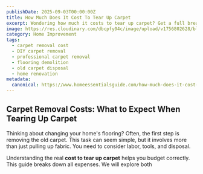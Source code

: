 ```yaml
---
publishDate: 2025-09-03T00:00:00Z
title: How Much Does It Cost To Tear Up Carpet
excerpt: Wondering how much it costs to tear up carpet? Get a full breakdown of DIY vs. professional pricing, factors affecting costs, and tips to save money.
image: https://res.cloudinary.com/dbcpfy04c/image/upload/v1756802628/blog_image_1756802627_u8yt1i.webp
category: Home Improvement
tags:
  - carpet removal cost
  - DIY carpet removal
  - professional carpet removal
  - flooring demolition
  - old carpet disposal
  - home renovation
metadata:
  canonical: https://www.homeessentialsguide.com/how-much-does-it-cost-to-tear-up-carpet
---
```


## Carpet Removal Costs: What to Expect When Tearing Up Carpet

Thinking about changing your home's flooring? Often, the first step is removing the old carpet. This task can seem simple, but it involves more than just pulling up fabric. You need to consider labor, tools, and disposal.

Understanding the real **cost to tear up carpet** helps you budget correctly. This guide breaks down all expenses. We will explore both